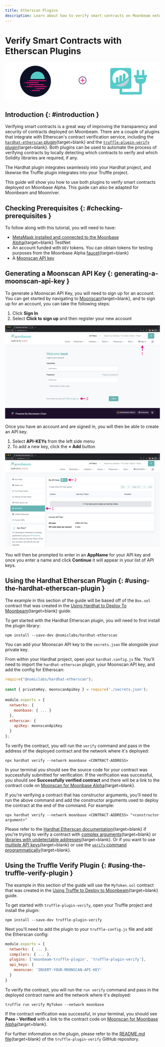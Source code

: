 ```yaml
---
title: Etherscan Plugins
description: Learn about how to verify smart contracts on Moonbeam networks using the Etherscan plugins made available by Hardhat and Truffle
---
```


# Verify Smart Contracts with Etherscan Plugins

![Etherscan Plugins Banner](/images/builders/interact/verify-contracts/etherscan-plugins/plugins-banner.png)

## Introduction {: #introduction } 

Verifying smart contracts is a great way of improving the transparency and security of contracts deployed on Moonbeam. There are a couple of plugins that integrate with Etherscan's contract verification service, including the [`hardhat-etherscan` plugin](https://hardhat.org/plugins/nomiclabs-hardhat-etherscan.html){target=blank} and the [`truffle-plugin-verify` plugin](https://github.com/rkalis/truffle-plugin-verify){target=blank}. Both plugins can be used to automate the process of verifying contracts by locally detecting which contracts to verify and which Solidity libraries are required, if any.

The Hardhat plugin integrates seamlessly into your Hardhat project, and likewise the Truffle plugin integrates into your Truffle project.

This guide will show you how to use both plugins to verify smart contracts deployed on Moonbase Alpha. This guide can also be adapted for Moonbeam and Moonriver.

## Checking Prerequisites {: #checking-prerequisites }

To follow along with this tutorial, you will need to have:

- [MetaMask installed and connected to the Moonbase Alpha](/tokens/connect/metamask/){target=blank} TestNet
- An account funded with `DEV` tokens. You can obtain tokens for testing purposes from the Moonbase Alpha [faucet](/builders/get-started/moonbase/#get-tokens/){target=blank}
- A [Moonscan API key](#generating-a-moonscan-api-key)

## Generating a Moonscan API Key {: generating-a-moonscan-api-key }

To generate a Moonscan API Key, you will need to sign up for an account. You can get started by navigating to [Moonscan](https://moonscan.io/){target=blank}, and to sign up for an account, you can take the following steps:

1. Click **Sign In**
2. Select **Click to sign up** and then register your new account

![Sign up for Moonscan](/images/builders/interact/verify-contracts/etherscan-plugins/plugins-1.png)


Once you have an account and are signed in, you will then be able to create an API key. 

1. Select **API-KEYs** from the left side menu
2. To add a new key, click the **+ Add** button

![Add an API key](/images/builders/interact/verify-contracts/etherscan-plugins/plugins-2.png)

You will then be prompted to enter in an **AppName** for your API key and once you enter a name and click **Continue** it will appear in your list of API keys. 

## Using the Hardhat Etherscan Plugin {: #using-the-hardhat-etherscan-plugin }

The example in this section of the guide will be based off of the `Box.sol` contract that was created in the [Using Hardhat to Deploy To Moonbeam](/builders/interact/hardhat/){target=blank} guide. 

To get started with the Hardhat Etherscan plugin, you will need to first install the plugin library:

```
npm install --save-dev @nomiclabs/hardhat-etherscan
```

You can add your Moonscan API key to the `secrets.json` file alongside your private key.

From within your Hardhat project, open your `hardhat.config.js` file. You'll need to import the `hardhat-etherscan` plugin, your Moonscan API key, and add the config for Etherscan:

```js
require("@nomiclabs/hardhat-etherscan");

const { privateKey, moonscanApiKey } = require('./secrets.json');

module.exports = {
  networks: {
    moonbase: { ... }
  },
  etherscan: {
    apiKey: moonscanApiKey
  }
};
```

To verify the contract, you will run the `verify` command and pass in the address of the deployed contract and the network where it's deployed:

```
npx hardhat verify --network moonbase <CONTRACT-ADDRESS>
```

In your terminal you should see the source code for your contract was successfully submitted for verification. If the verification was successful, you should see **Successfully verified contract** and there will be a link to the contract code on [Moonscan for Moonbase Alpha](https://moonbase.moonscan.io/){target=blank}.

If you're verifying a contract that has constructor arguments, you'll need to run the above command and add the constructor arguments used to deploy the contract at the end of the command. For example:

```
npx hardhat verify --network moonbase <CONTRACT-ADDRESS> "<constructor argument>"
```

Please refer to the [Hardhat Etherscan documentation](https://hardhat.org/plugins/nomiclabs-hardhat-etherscan.html){target=blank} if you're trying to verify a contract with [complex arguments](https://hardhat.org/plugins/nomiclabs-hardhat-etherscan.html#complex-arguments){target=blank} or [libraries with undetectable addresses](https://hardhat.org/plugins/nomiclabs-hardhat-etherscan.html#libraries-with-undetectable-addresses){target=blank}. Or if you want to use [multiple API keys](https://hardhat.org/plugins/nomiclabs-hardhat-etherscan.html#multiple-api-keys-and-alternative-block-explorers){target=blank} or use the [`verify` command programmatically](https://hardhat.org/plugins/nomiclabs-hardhat-etherscan.html#using-programmatically){target=blank}. 

## Using the Truffle Verify Plugin {: #using-the-truffle-verify-plugin }

The example in this section of the guide will use the `MyToken.sol` contract that was created in the [Using Truffle to Deploy to Moonbeam](/builders/interact/truffle/){target=blank} guide.

To get started with `truffle-plugin-verify`, open your Truffle project and install the plugin:

```
npm install --save-dev truffle-plugin-verify
```

Next you'll need to add the plugin to your `truffle-config.js` file and add the Etherscan config:

```js
module.exports = {
  networks: { ... },
  compilers: { ... },
  plugins: ['moonbeam-truffle-plugin', 'truffle-plugin-verify'],
  api_keys: {
    moonscan: 'INSERT-YOUR-MOONSCAN-API-KEY'
  }
}
```

To verify the contract, you will run the `run verify` command and pass in the deployed contract name and the network where it's deployed:

```
truffle run verify MyToken --network moonbase
```

If the contract verification was successful, in your terminal, you should see **Pass - Verified** with a link to the contract code on [Moonscan for Moonbase Alpha](https://moonbase.moonscan.io/){target=blank}.

For further information on the plugin, please refer to the [README.md file](https://github.com/rkalis/truffle-plugin-verify#readme){target=blank} of the `truffle-plugin-verify` GitHub repository.
